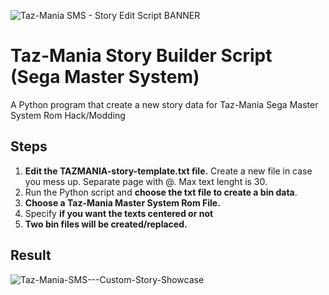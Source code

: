 ![Taz-Mania SMS - Story Edit Script BANNER](https://github.com/zigaudrey/TAZMANIA-story-builder-SMS/assets/129554573/8fa932c3-fa10-48b2-8a0c-fa660d01f708)

# Taz-Mania Story Builder Script (Sega Master System)
A Python program that create a new story data for Taz-Mania Sega Master System Rom Hack/Modding

## Steps
1) **Edit the TAZMANIA-story-template.txt file.** Create a new file in case you mess up.
Separate page with @. Max text lenght is 30.
2) Run the Python script and **choose the txt file to create a bin data**.
3) **Choose a Taz-Mania Master System Rom File.**
4) Specify **if you want the texts centered or not**
6) **Two bin files will be created/replaced.**

## Result
![Taz-Mania-SMS---Custom-Story-Showcase](https://github.com/zigaudrey/TAZMANIA-story-builder-SMS/assets/129554573/77d21397-2d00-4778-af68-290ad1b24014)
